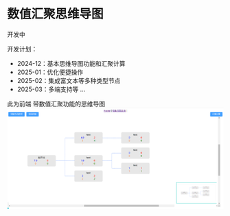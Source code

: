 # 数值汇聚思维导图

开发中

开发计划：
- 2024-12：基本思维导图功能和汇聚计算
- 2025-01：优化便捷操作
- 2025-02：集成富文本等多种类型节点
- 2025-03：多端支持等
...

此为前端
带数值汇聚功能的思维导图
![效果示例](img/image.png)
